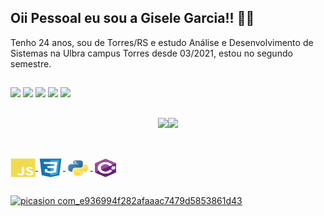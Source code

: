## Oii Pessoal eu sou a Gisele Garcia!! 👩‍🦰 

Tenho 24 anos, sou de Torres/RS e estudo Análise e Desenvolvimento de Sistemas na Ulbra campus Torres desde 03/2021, estou no segundo semestre. 
##


<a href="https://https://www.instagram.com/garciagisele__/" target="_blank"><img src="https://img.shields.io/badge/-Instagram-%23E4405F?style=for-the-badge&logo=instagram&logoColor=white" target="_blank"></a>
 	<a href="https://www.twitch.tv/gisele_garcia" target="_blank"><img src="https://img.shields.io/badge/Twitch-9146FF?style=for-the-badge&logo=twitch&logoColor=white" target="_blank"></a>
 <a href="https://discord.com/channels/@me" target="_blank"><img src="https://img.shields.io/badge/Discord-7289DA?style=for-the-badge&logo=discord&logoColor=white" target="_blank"></a> 
  <a href = "mailto:gisele97@rede.ulbra.br"><img src="https://img.shields.io/badge/-Gmail-%23333?style=for-the-badge&logo=gmail&logoColor=white" target="_blank"></a>
  <a href="https://www.linkedin.com/in/gisele-da-luz-garcia-78688518b/" target="_blank"><img src="https://img.shields.io/badge/-LinkedIn-%230077B5?style=for-the-badge&logo=linkedin&logoColor=white" target="_blank"></a> 
 
 
 ##

<div align="center">
  <a href="https://https://github.com/giselegarcia">
  <img height="170em" src="https://github-readme-stats.vercel.app/api?username=giselegarcia&show_icons=true&theme=radical&include_all_commits=true&count_private=true"/><img height="170em" src="https://github-readme-stats.vercel.app/api/top-langs/?username=giselegarcia&layout=compact&langs_count=7&theme=radical"/>
</div>
  
##
  
  <div style="display: inline_block"><br>
  <img align="center" alt="Rafa-Js" height="30" width="40" src="https://raw.githubusercontent.com/devicons/devicon/master/icons/javascript/javascript-plain.svg"  <img 
  <img align="center" alt="Rafa-HTML" height="30" width="40" src="https://raw.githubusercontent.com/devicons/devicon/master/icons/html5/html5-original.svg">
  <img align="center" alt="Rafa-CSS" height="30" width="40" src="https://raw.githubusercontent.com/devicons/devicon/master/icons/css3/css3-original.svg">
  <img align="center" alt="Rafa-Python" height="30" width="40" src="https://raw.githubusercontent.com/devicons/devicon/master/icons/python/python-original.svg">
  <img align="center" alt="Rafa-Csharp" height="30" width="40" src="https://raw.githubusercontent.com/devicons/devicon/master/icons/csharp/csharp-original.svg">
<div> 
  
  
  
  
##
  
![picasion com_e936994f282afaaac7479d5853861d43](https://user-images.githubusercontent.com/80002777/136929626-64a63fea-d845-4109-8310-136630d72eac.gif)
 
</div> 




   
      
